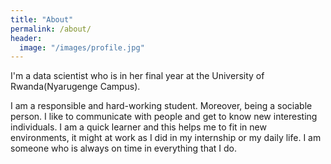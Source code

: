 ```yaml
---
title: "About"
permalink: /about/
header:
  image: "/images/profile.jpg"
---
```


I'm a data scientist who is in her final year at the University of Rwanda(Nyarugenge Campus).

I am a responsible and hard-working student. Moreover, being a sociable person. 
I like to communicate with people and get to know new interesting individuals. 
I am a quick learner and this helps me to fit in new environments, it might at work as I
did in my internship or my daily life. I am someone who is always on time in everything that I do.
